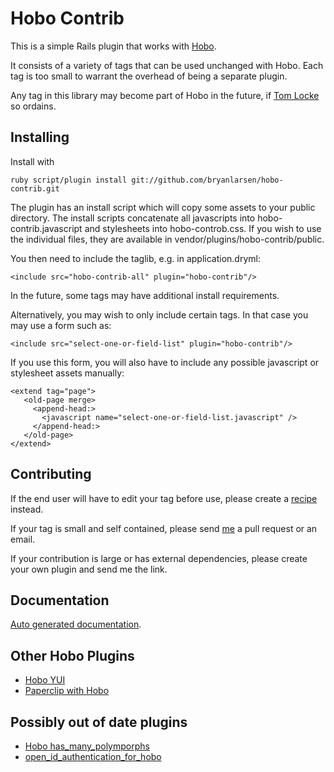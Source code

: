 # Hobo Contrib

This is a simple Rails plugin that works with
[Hobo](http://hobocentral.net).

It consists of a variety of tags that can be used unchanged with
Hobo.  Each tag is too small to warrant the overhead of being a
separate plugin.

Any tag in this library may become part of Hobo in the future, if 
[Tom Locke](http://github.com/tablatom) so ordains.

## Installing

Install with

    ruby script/plugin install git://github.com/bryanlarsen/hobo-contrib.git

The plugin has an install script which will copy some assets to your
public directory.  The install scripts concatenate all javascripts
into hobo-contrib.javascript and stylesheets into hobo-controb.css.
If you wish to use the individual files, they are available in
vendor/plugins/hobo-contrib/public.
    
You then need to include the taglib, e.g. in application.dryml:

    <include src="hobo-contrib-all" plugin="hobo-contrib"/>

In the future, some tags may have additional install requirements.

Alternatively, you may wish to only include certain tags.  In that
case you may use a form such as:

    <include src="select-one-or-field-list" plugin="hobo-contrib"/>

If you use this form, you will also have to include any possible
javascript or stylesheet assets manually:

    <extend tag="page">
       <old-page merge>
         <append-head:>
           <javascript name="select-one-or-field-list.javascript" />
         </append-head:>
       </old-page>
    </extend>

## Contributing

If the end user will have to edit your tag before use, please create a
[recipe](http://cookbook.hobocentral.net/recipes) instead.

If your tag is small and self contained, please send
[me](http://github.com/bryanlarsen) a pull request or an email.

If your contribution is large or has external dependencies, please
create your own plugin and send me the link.

## Documentation

[Auto generated documentation](http://bryanlarsen.github.com/hobo-contrib/documentation.html).

## Other Hobo Plugins

* [Hobo YUI](http://github.com/tablatom/hoboyui/tree/master)
* [Paperclip with Hobo](http://github.com/tablatom/paperclip_with_hobo/tree/master)

## Possibly out of date plugins

* [Hobo has_many_polymporphs](http://github.com/al2o3cr/hobo_has_many_polymorphs/tree/master)
* [open_id_authentication_for_hobo](http://github.com/hallettj/openid_authentication_for_hobo/tree/master)

